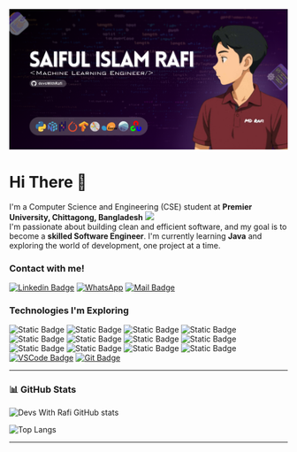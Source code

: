 
<img src="https://github.com/devsWithRafi/devsWithRafi/blob/main/Saiful-Islam-Rafi-Github-benner-image.png">



# Hi There 👋
I'm a Computer Science and Engineering (CSE) student at <b>Premier University, Chittagong, Bangladesh</b> <img src="https://encrypted-tbn0.gstatic.com/images?q=tbn:ANd9GcRdJLKt7BWRIjFtCTU9BebFOvk0G0tSXb09pA&s" width="18"/><br>
I'm passionate about building clean and efficient software, and my goal is to become a <b>skilled Software Engineer</b>. I'm currently learning <b>Java</b> and exploring the world of development, one project at a time.


<h3>Contact with me!</h3>

[![Linkedin Badge](https://img.shields.io/badge/LinkedIn-0077B5?style=for-the-badge&logo=linkedin&logoColor=white)](https://www.linkedin.com/in/saiful-islam-rafi-6705602a6/)
[![WhatsApp](https://img.shields.io/badge/whatsapp-%2325D366?style=for-the-badge&logo=whatsapp&logoColor=white)](https://wa.me/8801316999517)
[![Mail Badge](https://img.shields.io/badge/Gmail-D14836?style=for-the-badge&logo=gmail&logoColor=white)](mailto:mrrafiwebdev@gmail.com)


<h3>Technologies I'm Exploring</h3>
  
![Static Badge](https://img.shields.io/badge/Python-3776AB?style=for-the-badge&logo=python&logoColor=white&labelColor=black)
![Static Badge](https://img.shields.io/badge/NumPy-013243?style=for-the-badge&logo=numpy&logoColor=white&labelColor=black)
![Static Badge](https://img.shields.io/badge/pandas-150458?style=for-the-badge&logo=pandas&logoColor=white&labelColor=black)
![Static Badge](https://img.shields.io/badge/pytorch-EE4C2C?style=for-the-badge&logo=pytorch&logoColor=white&labelColor=black)
![Static Badge](https://img.shields.io/badge/tensorflow-FF6F00?style=for-the-badge&logo=tensorflow&logoColor=white&labelColor=black)
![Static Badge](https://img.shields.io/badge/Matplotlib-11557C?style=for-the-badge&logo=matplotlib&logoColor=white&labelColor=black)
![Static Badge](https://img.shields.io/badge/Scikit--Learn-F7931E?style=for-the-badge&logo=scikitlearn&logoColor=white&labelColor=black)
![Static Badge](https://img.shields.io/badge/Jupyter-F37626?style=for-the-badge&logo=jupyter&logoColor=white&labelColor=black)
![Static Badge](https://img.shields.io/badge/opencv-5C3EE8?style=for-the-badge&logo=opencv&logoColor=white&labelColor=black)
![Static Badge](https://img.shields.io/badge/Seaborn-0099CC?style=for-the-badge&logo=Seaborn&logoColor=white&labelColor=black)
![Static Badge](https://img.shields.io/badge/googlecolab-F9AB00?style=for-the-badge&logo=googlecolab&logoColor=white&labelColor=black)
![Static Badge](https://img.shields.io/badge/pycharm-%23000000?style=for-the-badge&logo=pycharm&logoColor=white&labelColor=black)
[![VSCode Badge](https://img.shields.io/badge/Visual_Studio-5C2D91?style=for-the-badge&logo=visual%20studio&logoColor=white)](#) 
[![Git Badge](https://img.shields.io/badge/Git-F05032?style=for-the-badge&logo=git&logoColor=white)](#)




 
---

### 📊 GitHub Stats  

![Devs With Rafi GitHub stats](https://github-readme-stats.vercel.app/api?username=devsWithRafi&show_icons=true&theme=radical&cache_seconds=60)

![Top Langs](https://github-readme-stats.vercel.app/api/top-langs/?username=devsWithRafi&layout=compact&theme=radical&cache_seconds=60)







---

